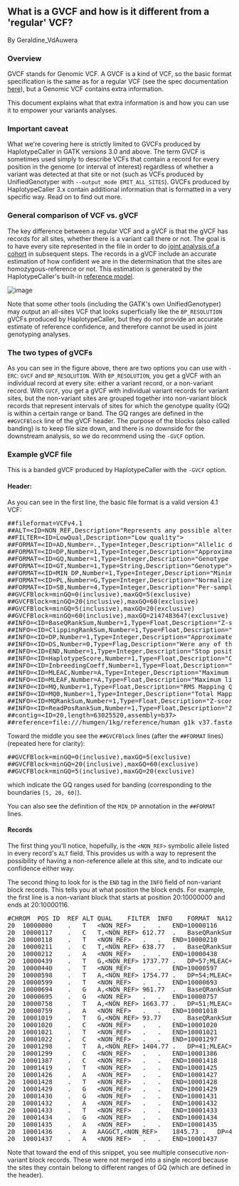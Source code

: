 ## What is a GVCF and how is it different from a 'regular' VCF?

By Geraldine_VdAuwera

<h3>Overview</h3>

<p>GVCF stands for Genomic VCF. A GVCF is a kind of VCF, so the basic format specification is the same as for a regular VCF (see the spec documentation <a rel="nofollow" href="http://vcftools.sourceforge.net/specs.html">here</a>), but a Genomic VCF contains extra information.</p>

<p>This document explains what that extra information is and how you can use it to empower your variants analyses.</p>

<h3>Important caveat</h3>

<p>What we're covering here is strictly limited to GVCFs produced by HaplotypeCaller in GATK versions 3.0 and above. The term GVCF is sometimes used simply to describe VCFs that contain a record for every position in the genome (or interval of interest) regardless of whether a variant was detected at that site or not (such as VCFs produced by UnifiedGenotyper with <code class="code codeInline" spellcheck="false">--output_mode EMIT_ALL_SITES</code>). GVCFs produced by HaplotypeCaller 3.x contain additional information that is formatted in a very specific way. Read on to find out more.</p>

<h3>General comparison of VCF vs. gVCF</h3>

<p>The key difference between a regular VCF and a gVCF is that the gVCF has records for all sites, whether there is a variant call there or not. The goal is to have every site represented in the file in order to do <a rel="nofollow" href="http://www.broadinstitute.org/gatk/guide/article?id=3893">joint analysis of a cohort</a> in subsequent steps. The records in a gVCF include an accurate estimation of how confident we are in the determination that the sites are homozygous-reference or not. This estimation is generated by the HaplotypeCaller's built-in <a rel="nofollow" href="http://www.broadinstitute.org/gatk/guide/article?id=4042">reference model</a>.</p>

<p><img src="https://us.v-cdn.net/5019796/uploads/FileUpload/e6/bd853ec3eca81ccde698c73c02731e.png" alt="image" class="embedImage-img importedEmbed-img"></img></p>

<p>Note that some other tools (including the GATK's own UnifiedGenotyper) may output an all-sites VCF that looks superficially like the <code class="code codeInline" spellcheck="false">BP_RESOLUTION</code> gVCFs produced by HaplotypeCaller, but they do not provide an accurate estimate of reference confidence, and therefore cannot be used in joint genotyping analyses.</p>

<h3>The two types of gVCFs</h3>

<p>As you can see in the figure above, there are two options you can use with <code class="code codeInline" spellcheck="false">-ERC</code>: <code class="code codeInline" spellcheck="false">GVCF</code> and <code class="code codeInline" spellcheck="false">BP_RESOLUTION</code>. With <code class="code codeInline" spellcheck="false">BP_RESOLUTION</code>, you get a gVCF with an individual record at every site: either a variant record, or a non-variant record. With <code class="code codeInline" spellcheck="false">GVCF</code>, you get a gVCF with individual variant records for variant sites, but the non-variant sites are grouped together into non-variant block records that represent intervals of sites for which the genotype quality (GQ) is within a certain range or band. The GQ ranges are defined in the <code class="code codeInline" spellcheck="false">##GVCFBlock</code> line of the gVCF header. The purpose of the blocks (also called banding) is to keep file size down, and there is no downside for the downstream analysis, so we do recommend using the <code class="code codeInline" spellcheck="false">-GVCF</code> option.</p>

<h3>Example gVCF file</h3>

<p>This is a banded gVCF produced by HaplotypeCaller with the <code class="code codeInline" spellcheck="false">-GVCF</code> option.</p>

<h4>Header:</h4>

<p>As you can see in the first line, the basic file format is a valid version 4.1 VCF:</p>

<pre class="code codeBlock" spellcheck="false">##fileformat=VCFv4.1
##ALT=&lt;ID=NON_REF,Description="Represents any possible alternative allele at this location"&gt;
##FILTER=&lt;ID=LowQual,Description="Low quality"&gt;
##FORMAT=&lt;ID=AD,Number=.,Type=Integer,Description="Allelic depths for the ref and alt alleles in the order listed"&gt;
##FORMAT=&lt;ID=DP,Number=1,Type=Integer,Description="Approximate read depth (reads with MQ=255 or with bad mates are filtered)"&gt;
##FORMAT=&lt;ID=GQ,Number=1,Type=Integer,Description="Genotype Quality"&gt;
##FORMAT=&lt;ID=GT,Number=1,Type=String,Description="Genotype"&gt;
##FORMAT=&lt;ID=MIN_DP,Number=1,Type=Integer,Description="Minimum DP observed within the GVCF block"&gt;
##FORMAT=&lt;ID=PL,Number=G,Type=Integer,Description="Normalized, Phred-scaled likelihoods for genotypes as defined in the VCF specification"&gt;
##FORMAT=&lt;ID=SB,Number=4,Type=Integer,Description="Per-sample component statistics which comprise the Fisher's Exact Test to detect strand bias."&gt;
##GVCFBlock=minGQ=0(inclusive),maxGQ=5(exclusive)
##GVCFBlock=minGQ=20(inclusive),maxGQ=60(exclusive)
##GVCFBlock=minGQ=5(inclusive),maxGQ=20(exclusive)
##GVCFBlock=minGQ=60(inclusive),maxGQ=2147483647(exclusive)
##INFO=&lt;ID=BaseQRankSum,Number=1,Type=Float,Description="Z-score from Wilcoxon rank sum test of Alt Vs. Ref base qualities"&gt;
##INFO=&lt;ID=ClippingRankSum,Number=1,Type=Float,Description="Z-score From Wilcoxon rank sum test of Alt vs. Ref number of hard clipped bases"&gt;
##INFO=&lt;ID=DP,Number=1,Type=Integer,Description="Approximate read depth; some reads may have been filtered"&gt;
##INFO=&lt;ID=DS,Number=0,Type=Flag,Description="Were any of the samples downsampled?"&gt;
##INFO=&lt;ID=END,Number=1,Type=Integer,Description="Stop position of the interval"&gt;
##INFO=&lt;ID=HaplotypeScore,Number=1,Type=Float,Description="Consistency of the site with at most two segregating haplotypes"&gt;
##INFO=&lt;ID=InbreedingCoeff,Number=1,Type=Float,Description="Inbreeding coefficient as estimated from the genotype likelihoods per-sample when compared against the Hardy-Weinberg expectation"&gt;
##INFO=&lt;ID=MLEAC,Number=A,Type=Integer,Description="Maximum likelihood expectation (MLE) for the allele counts (not necessarily the same as the AC), for each ALT allele, in the same order as listed"&gt;
##INFO=&lt;ID=MLEAF,Number=A,Type=Float,Description="Maximum likelihood expectation (MLE) for the allele frequency (not necessarily the same as the AF), for each ALT allele, in the same order as listed"&gt;
##INFO=&lt;ID=MQ,Number=1,Type=Float,Description="RMS Mapping Quality"&gt;
##INFO=&lt;ID=MQ0,Number=1,Type=Integer,Description="Total Mapping Quality Zero Reads"&gt;
##INFO=&lt;ID=MQRankSum,Number=1,Type=Float,Description="Z-score From Wilcoxon rank sum test of Alt vs. Ref read mapping qualities"&gt;
##INFO=&lt;ID=ReadPosRankSum,Number=1,Type=Float,Description="Z-score from Wilcoxon rank sum test of Alt vs. Ref read position bias"&gt;
##contig=&lt;ID=20,length=63025520,assembly=b37&gt;
##reference=file:///humgen/1kg/reference/human_g1k_v37.fasta
</pre>

<p>Toward the middle you see the <code class="code codeInline" spellcheck="false">##GVCFBlock</code> lines (after the <code class="code codeInline" spellcheck="false">##FORMAT</code> lines) (repeated here for clarity):</p>

<pre class="code codeBlock" spellcheck="false">##GVCFBlock=minGQ=0(inclusive),maxGQ=5(exclusive)
##GVCFBlock=minGQ=20(inclusive),maxGQ=60(exclusive)
##GVCFBlock=minGQ=5(inclusive),maxGQ=20(exclusive)
</pre>

<p>which indicate the GQ ranges used for banding (corresponding to the boundaries <code class="code codeInline" spellcheck="false">[5, 20, 60]</code>).</p>

<p>You can also see the definition of the <code class="code codeInline" spellcheck="false">MIN_DP</code> annotation in the <code class="code codeInline" spellcheck="false">##FORMAT</code> lines.</p>

<h4>Records</h4>

<p>The first thing you'll notice, hopefully, is the <code class="code codeInline" spellcheck="false">&lt;NON_REF&gt;</code> symbolic allele listed in every record's <code class="code codeInline" spellcheck="false">ALT</code> field. This provides us with a way to represent the possibility of having a non-reference allele at this site, and  to indicate our confidence either way.</p>

<p>The second thing to look for is the <code class="code codeInline" spellcheck="false">END</code> tag in the <code class="code codeInline" spellcheck="false">INFO</code> field of non-variant block records. This tells you at what position the block ends. For example, the first line is a non-variant block that starts at position 20:10000000 and ends at 20:10000116.</p>

<pre class="code codeBlock" spellcheck="false">#CHROM  POS ID  REF ALT QUAL    FILTER  INFO    FORMAT  NA12878
20  10000000    .   T   &lt;NON_REF&gt;   .   .   END=10000116    GT:DP:GQ:MIN_DP:PL  0/0:44:99:38:0,89,1385
20  10000117    .   C   T,&lt;NON_REF&gt; 612.77  .   BaseQRankSum=0.000;ClippingRankSum=-0.411;DP=38;MLEAC=1,0;MLEAF=0.500,0.00;MQ=221.39;MQ0=0;MQRankSum=-2.172;ReadPosRankSum=-0.235   GT:AD:DP:GQ:PL:SB   0/1:17,21,0:38:99:641,0,456,691,519,1210:6,11,11,10
20  10000118    .   T   &lt;NON_REF&gt;   .   .   END=10000210    GT:DP:GQ:MIN_DP:PL  0/0:42:99:38:0,80,1314
20  10000211    .   C   T,&lt;NON_REF&gt; 638.77  .   BaseQRankSum=0.894;ClippingRankSum=-1.927;DP=42;MLEAC=1,0;MLEAF=0.500,0.00;MQ=221.89;MQ0=0;MQRankSum=-1.750;ReadPosRankSum=1.549    GT:AD:DP:GQ:PL:SB   0/1:20,22,0:42:99:667,0,566,728,632,1360:9,11,12,10
20  10000212    .   A   &lt;NON_REF&gt;   .   .   END=10000438    GT:DP:GQ:MIN_DP:PL  0/0:52:99:42:0,99,1403
20  10000439    .   T   G,&lt;NON_REF&gt; 1737.77 .   DP=57;MLEAC=2,0;MLEAF=1.00,0.00;MQ=221.41;MQ0=0 GT:AD:DP:GQ:PL:SB   1/1:0,56,0:56:99:1771,168,0,1771,168,1771:0,0,0,0
20  10000440    .   T   &lt;NON_REF&gt;   .   .   END=10000597    GT:DP:GQ:MIN_DP:PL  0/0:56:99:49:0,120,1800
20  10000598    .   T   A,&lt;NON_REF&gt; 1754.77 .   DP=54;MLEAC=2,0;MLEAF=1.00,0.00;MQ=185.55;MQ0=0 GT:AD:DP:GQ:PL:SB   1/1:0,53,0:53:99:1788,158,0,1788,158,1788:0,0,0,0
20  10000599    .   T   &lt;NON_REF&gt;   .   .   END=10000693    GT:DP:GQ:MIN_DP:PL  0/0:51:99:47:0,120,1800
20  10000694    .   G   A,&lt;NON_REF&gt; 961.77  .   BaseQRankSum=0.736;ClippingRankSum=-0.009;DP=54;MLEAC=1,0;MLEAF=0.500,0.00;MQ=106.92;MQ0=0;MQRankSum=0.482;ReadPosRankSum=1.537 GT:AD:DP:GQ:PL:SB   0/1:21,32,0:53:99:990,0,579,1053,675,1728:9,12,10,22
20  10000695    .   G   &lt;NON_REF&gt;   .   .   END=10000757    GT:DP:GQ:MIN_DP:PL  0/0:48:99:45:0,120,1800
20  10000758    .   T   A,&lt;NON_REF&gt; 1663.77 .   DP=51;MLEAC=2,0;MLEAF=1.00,0.00;MQ=59.32;MQ0=0  GT:AD:DP:GQ:PL:SB   1/1:0,50,0:50:99:1697,149,0,1697,149,1697:0,0,0,0
20  10000759    .   A   &lt;NON_REF&gt;   .   .   END=10001018    GT:DP:GQ:MIN_DP:PL  0/0:40:99:28:0,65,1080
20  10001019    .   T   G,&lt;NON_REF&gt; 93.77   .   BaseQRankSum=0.058;ClippingRankSum=-0.347;DP=26;MLEAC=1,0;MLEAF=0.500,0.00;MQ=29.65;MQ0=0;MQRankSum=-0.925;ReadPosRankSum=0.000 GT:AD:DP:GQ:PL:SB   0/1:19,7,0:26:99:122,0,494,179,515,694:12,7,4,3
20  10001020    .   C   &lt;NON_REF&gt;   .   .   END=10001020    GT:DP:GQ:MIN_DP:PL  0/0:26:72:26:0,72,1080
20  10001021    .   T   &lt;NON_REF&gt;   .   .   END=10001021    GT:DP:GQ:MIN_DP:PL  0/0:25:37:25:0,37,909
20  10001022    .   C   &lt;NON_REF&gt;   .   .   END=10001297    GT:DP:GQ:MIN_DP:PL  0/0:30:87:25:0,72,831
20  10001298    .   T   A,&lt;NON_REF&gt; 1404.77 .   DP=41;MLEAC=2,0;MLEAF=1.00,0.00;MQ=171.56;MQ0=0 GT:AD:DP:GQ:PL:SB   1/1:0,41,0:41:99:1438,123,0,1438,123,1438:0,0,0,0
20  10001299    .   C   &lt;NON_REF&gt;   .   .   END=10001386    GT:DP:GQ:MIN_DP:PL  0/0:43:99:39:0,95,1226
20  10001387    .   C   &lt;NON_REF&gt;   .   .   END=10001418    GT:DP:GQ:MIN_DP:PL  0/0:41:42:39:0,21,315
20  10001419    .   T   &lt;NON_REF&gt;   .   .   END=10001425    GT:DP:GQ:MIN_DP:PL  0/0:45:12:42:0,9,135
20  10001426    .   A   &lt;NON_REF&gt;   .   .   END=10001427    GT:DP:GQ:MIN_DP:PL  0/0:49:0:48:0,0,1282
20  10001428    .   T   &lt;NON_REF&gt;   .   .   END=10001428    GT:DP:GQ:MIN_DP:PL  0/0:49:21:49:0,21,315
20  10001429    .   G   &lt;NON_REF&gt;   .   .   END=10001429    GT:DP:GQ:MIN_DP:PL  0/0:47:18:47:0,18,270
20  10001430    .   G   &lt;NON_REF&gt;   .   .   END=10001431    GT:DP:GQ:MIN_DP:PL  0/0:45:0:44:0,0,1121
20  10001432    .   A   &lt;NON_REF&gt;   .   .   END=10001432    GT:DP:GQ:MIN_DP:PL  0/0:43:18:43:0,18,270
20  10001433    .   T   &lt;NON_REF&gt;   .   .   END=10001433    GT:DP:GQ:MIN_DP:PL  0/0:44:0:44:0,0,1201
20  10001434    .   G   &lt;NON_REF&gt;   .   .   END=10001434    GT:DP:GQ:MIN_DP:PL  0/0:44:18:44:0,18,270
20  10001435    .   A   &lt;NON_REF&gt;   .   .   END=10001435    GT:DP:GQ:MIN_DP:PL  0/0:44:0:44:0,0,1130
20  10001436    .   A   AAGGCT,&lt;NON_REF&gt;    1845.73 .   DP=43;MLEAC=2,0;MLEAF=1.00,0.00;MQ=220.07;MQ0=0 GT:AD:DP:GQ:PL:SB   1/1:0,42,0:42:99:1886,125,0,1888,126,1890:0,0,0,0
20  10001437    .   A   &lt;NON_REF&gt;   .   .   END=10001437    GT:DP:GQ:MIN_DP:PL  0/0:44:0:44:0,0,0
</pre>

<p>Note that toward the end of this snippet, you see multiple consecutive non-variant block records. These were not merged into a single record because the sites they contain belong to different ranges of GQ (which are defined in the header).</p>
